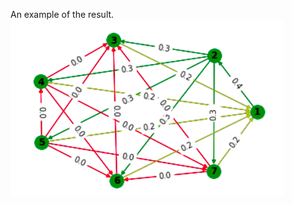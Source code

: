 An example of the result.
![circuit](https://github.com/peep-hole/mownit-agh/blob/main/lab2/circuit.png)
